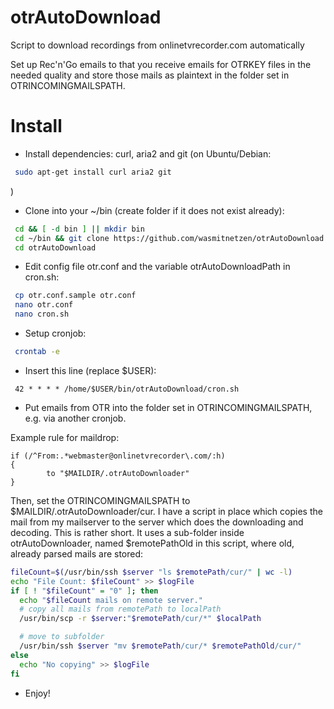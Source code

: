 otrAutoDownload
===============

Script to download recordings from onlinetvrecorder.com automatically

Set up Rec'n'Go emails to that you receive emails for OTRKEY files in the needed quality and store those mails as plaintext in the folder set in OTRINCOMINGMAILSPATH.

Install
=======
* Install dependencies: curl, aria2 and git (on Ubuntu/Debian:

```bash
 sudo apt-get install curl aria2 git
```

)
* Clone into your ~/bin (create folder if it does not exist already):

```bash
 cd && [ -d bin ] || mkdir bin
 cd ~/bin && git clone https://github.com/wasmitnetzen/otrAutoDownload.git
 cd otrAutoDownload
```

* Edit config file otr.conf and the variable otrAutoDownloadPath in cron.sh:

```bash
 cp otr.conf.sample otr.conf
 nano otr.conf
 nano cron.sh
```

* Setup cronjob:

```bash
 crontab -e
```

* Insert this line (replace $USER):

```
 42 * * * * /home/$USER/bin/otrAutoDownload/cron.sh
```

* Put emails from OTR into the folder set in OTRINCOMINGMAILSPATH, e.g. via another cronjob.

Example rule for maildrop:
```
if (/^From:.*webmaster@onlinetvrecorder\.com/:h)
{
        to "$MAILDIR/.otrAutoDownloader"
}
```
Then, set the OTRINCOMINGMAILSPATH to $MAILDIR/.otrAutoDownloader/cur. I have a script in place which copies the mail from my mailserver to the server which does the downloading and decoding. This is rather short. It uses a sub-folder inside otrAutoDownloader, named $remotePathOld in this script, where old, already parsed mails are stored:
```bash
fileCount=$(/usr/bin/ssh $server "ls $remotePath/cur/" | wc -l)
echo "File Count: $fileCount" >> $logFile
if [ ! "$fileCount" = "0" ]; then
  echo "$fileCount mails on remote server."
  # copy all mails from remotePath to localPath
  /usr/bin/scp -r $server:"$remotePath/cur/*" $localPath

  # move to subfolder
  /usr/bin/ssh $server "mv $remotePath/cur/* $remotePathOld/cur/"
else
  echo "No copying" >> $logFile
fi
```

* Enjoy!
